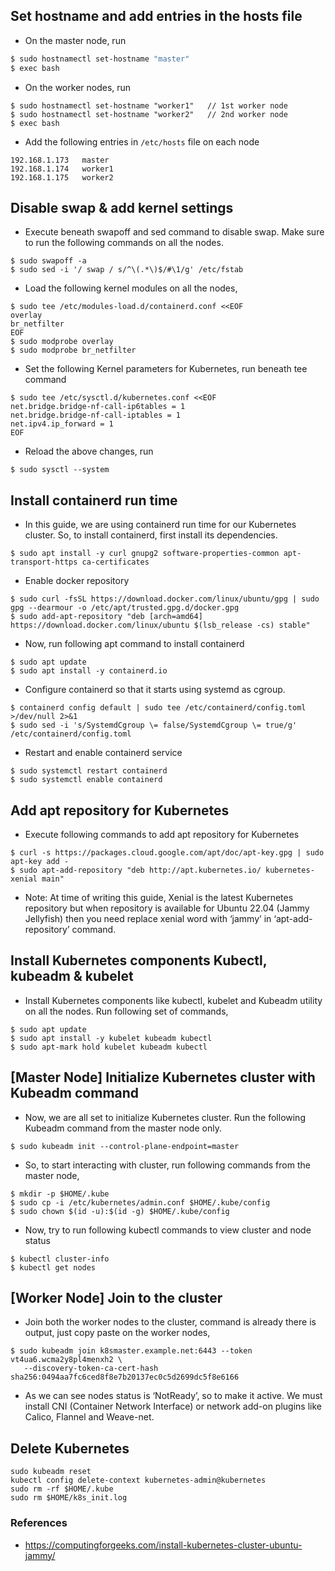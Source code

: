 ## Set hostname and add entries in the hosts file

- On the master node, run
```sh
$ sudo hostnamectl set-hostname "master"
$ exec bash
```
- On the worker nodes, run
```
$ sudo hostnamectl set-hostname "worker1"   // 1st worker node
$ sudo hostnamectl set-hostname "worker2"   // 2nd worker node
$ exec bash
```
- Add the following entries in ```/etc/hosts``` file on each node
```
192.168.1.173   master
192.168.1.174   worker1
192.168.1.175   worker2
```

## Disable swap & add kernel settings
- Execute beneath swapoff and sed command to disable swap. Make sure to run the following commands on all the nodes.
```
$ sudo swapoff -a
$ sudo sed -i '/ swap / s/^\(.*\)$/#\1/g' /etc/fstab
```
- Load the following kernel modules on all the nodes,
```
$ sudo tee /etc/modules-load.d/containerd.conf <<EOF
overlay
br_netfilter
EOF
$ sudo modprobe overlay
$ sudo modprobe br_netfilter
```
- Set the following Kernel parameters for Kubernetes, run beneath tee command
```
$ sudo tee /etc/sysctl.d/kubernetes.conf <<EOF
net.bridge.bridge-nf-call-ip6tables = 1
net.bridge.bridge-nf-call-iptables = 1
net.ipv4.ip_forward = 1
EOF
```
- Reload the above changes, run
```
$ sudo sysctl --system
```

## Install containerd run time
- In this guide, we are using containerd run time for our Kubernetes cluster. So, to install containerd, first install its dependencies.
```
$ sudo apt install -y curl gnupg2 software-properties-common apt-transport-https ca-certificates
```
- Enable docker repository
```
$ sudo curl -fsSL https://download.docker.com/linux/ubuntu/gpg | sudo gpg --dearmour -o /etc/apt/trusted.gpg.d/docker.gpg
$ sudo add-apt-repository "deb [arch=amd64] https://download.docker.com/linux/ubuntu $(lsb_release -cs) stable"
```
- Now, run following apt command to install containerd
```
$ sudo apt update
$ sudo apt install -y containerd.io
```
- Configure containerd so that it starts using systemd as cgroup.
```
$ containerd config default | sudo tee /etc/containerd/config.toml >/dev/null 2>&1
$ sudo sed -i 's/SystemdCgroup \= false/SystemdCgroup \= true/g' /etc/containerd/config.toml
```
- Restart and enable containerd service
```
$ sudo systemctl restart containerd
$ sudo systemctl enable containerd
```

## Add apt repository for Kubernetes
- Execute following commands to add apt repository for Kubernetes
```
$ curl -s https://packages.cloud.google.com/apt/doc/apt-key.gpg | sudo apt-key add -
$ sudo apt-add-repository "deb http://apt.kubernetes.io/ kubernetes-xenial main"
```
* Note: At time of writing this guide, Xenial is the latest Kubernetes repository but when repository is available for Ubuntu 22.04 (Jammy Jellyfish) then you need replace xenial word with ‘jammy’ in ‘apt-add-repository’ command.

## Install Kubernetes components Kubectl, kubeadm & kubelet
- Install Kubernetes components like kubectl, kubelet and Kubeadm utility on all the nodes. Run following set of commands,
```
$ sudo apt update
$ sudo apt install -y kubelet kubeadm kubectl
$ sudo apt-mark hold kubelet kubeadm kubectl
```

## [Master Node] Initialize Kubernetes cluster with Kubeadm command
- Now, we are all set to initialize Kubernetes cluster. Run the following Kubeadm command from the master node only.
```
$ sudo kubeadm init --control-plane-endpoint=master
```
- So, to start interacting with cluster, run following commands from the master node,
```
$ mkdir -p $HOME/.kube
$ sudo cp -i /etc/kubernetes/admin.conf $HOME/.kube/config
$ sudo chown $(id -u):$(id -g) $HOME/.kube/config
```
- Now, try to run following kubectl commands to view cluster and node status
```
$ kubectl cluster-info
$ kubectl get nodes
```
## [Worker Node] Join to the cluster
- Join both the worker nodes to the cluster, command is already there is output, just copy paste on the worker nodes,
```
$ sudo kubeadm join k8smaster.example.net:6443 --token vt4ua6.wcma2y8pl4menxh2 \
   --discovery-token-ca-cert-hash sha256:0494aa7fc6ced8f8e7b20137ec0c5d2699dc5f8e6166
```
- As we can see nodes status is ‘NotReady’, so to make it active. We must install CNI (Container Network Interface) or network add-on plugins like Calico, Flannel and Weave-net.

## Delete Kubernetes
```
sudo kubeadm reset
kubectl config delete-context kubernetes-admin@kubernetes
sudo rm -rf $HOME/.kube
sudo rm $HOME/k8s_init.log
```
### References
- https://computingforgeeks.com/install-kubernetes-cluster-ubuntu-jammy/
